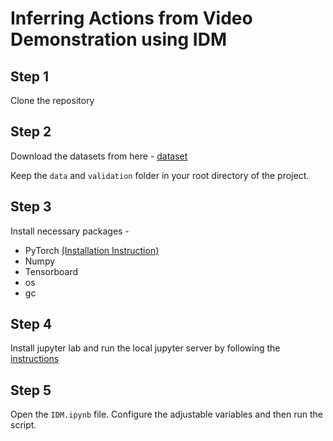 
# Inferring Actions from Video Demonstration using IDM 

## Step 1

Clone the repository


## Step 2

Download the datasets from here - [dataset](https://drive.google.com/drive/folders/16GyukwTnQFjILKkuYM3dGdFBen76Goel?usp=sharing) 

Keep the `data` and `validation` folder in your root directory of the project. 

## Step 3 

Install necessary packages - 

* PyTorch [(Installation Instruction)](https://pytorch.org/get-started/locally/)
* Numpy
* Tensorboard
* os 
* gc 

## Step 4 

Install jupyter lab and run the local jupyter server by following the [instructions](https://jupyter.org/install) 

## Step 5 

Open the `IDM.ipynb` file. Configure the adjustable variables and then run the script.  
